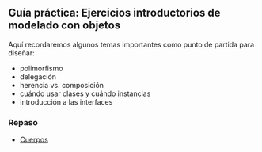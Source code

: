 
## Guía práctica: Ejercicios introductorios de modelado con objetos

Aquí recordaremos algunos temas importantes como punto de partida para diseñar:

- polimorfismo
- delegación
- herencia vs. composición
- cuándo usar clases y cuándo instancias
- introducción a las interfaces

### Repaso

- [Cuerpos](cuerpos.md)